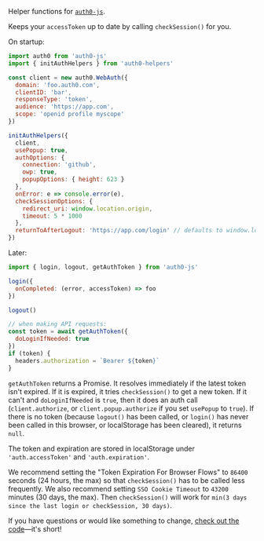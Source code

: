 Helper functions for [`auth0-js`](https://www.npmjs.com/package/auth0-js).

Keeps your `accessToken` up to date by calling `checkSession()` for you.

On startup:

```js
import auth0 from 'auth0-js'
import { initAuthHelpers } from 'auth0-helpers'

const client = new auth0.WebAuth({
  domain: 'foo.auth0.com',
  clientID: 'bar',
  responseType: 'token',
  audience: 'https://app.com',
  scope: 'openid profile myscope'
})

initAuthHelpers({
  client,
  usePopup: true,
  authOptions: {
    connection: 'github',
    owp: true,
    popupOptions: { height: 623 }
  },
  onError: e => console.error(e),
  checkSessionOptions: {
    redirect_uri: window.location.origin,
    timeout: 5 * 1000
  },
  returnToAfterLogout: 'https://app.com/login' // defaults to window.location.origin
})
```

Later:

```js
import { login, logout, getAuthToken } from 'auth0-js'

login({
  onCompleted: (error, accessToken) => foo
})

logout()

// when making API requests:
const token = await getAuthToken({
  doLoginIfNeeded: true
})
if (token) {
  headers.authorization = `Bearer ${token}`
}
```

`getAuthToken` returns a Promise. It resolves immediately if the latest token isn't expired. If it is expired, it tries `checkSession()` to get a new token. If it can't and `doLoginIfNeeded` is `true`, then it does an auth call (`client.authorize`, or `client.popup.authorize` if you set `usePopup` to `true`). If there is no token (because `logout()` has been called, or `login()` has never been called in this browser, or localStorage has been cleared), it returns `null`.

The token and expiration are stored in localStorage under `'auth.accessToken'` and `'auth.expiration'`.

We recommend setting the "Token Expiration For Browser Flows" to `86400` seconds (24 hours, the max) so that `checkSession()` has to be called less frequently. We also recommend setting `SSO Cookie Timeout` to `43200` minutes (30 days, the max). Then `checkSession()` will work for `min(3 days since the last login or checkSession, 30 days)`.

If you have questions or would like something to change, [check out the code](https://github.com/lorensr/auth0-helpers/blob/master/index.js)—it's short!
